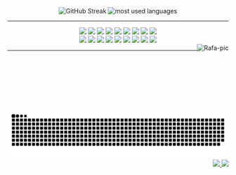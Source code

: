  <div align="center">
  <img height="200px" src="https://github-readme-streak-stats.herokuapp.com?user=antonionetu&theme=radical&border_radius=6&background=45%2C000000%2C130F40" alt="GitHub Streak" />
  <img height="200px" alt="most used languages" height="180px" src="https://github-readme-stats.vercel.app/api/top-langs/?username=antonionetu&count_private=true&theme=radical&bg_color=0,000000,130F40&layout=compact&border_radius=6&langs_count=10&hide=html,markdown,javascript,css,powershell,batchfile,makefile"/>
</div>

<hr>

<div align="center" display:"flex">
  <div>
    <code><img width="5%" src="https://www.svgrepo.com/show/373554/django.svg"></code>
    <code><img width="5%" src="https://www.svgrepo.com/show/374175/vue.svg"></code>
    <code><img width="5%" src="https://www.svgrepo.com/show/353751/flutter.svg"></code>
    <code><img width="5%" src="https://www.svgrepo.com/show/452092/react.svg"></code>
    <code><img width="5%" src="https://www.svgrepo.com/show/373848/mysql.svg"></code>
    <code><img width="5%" src="https://www.svgrepo.com/show/439231/mongodb.svg"></code>
    <code><img width="5%" src="https://www.svgrepo.com/show/448266/aws.svg"></code>
    <code><img width="5%" src="https://www.svgrepo.com/show/448236/linux.svg"></code>
    <code><img width="5%" src="https://www.svgrepo.com/show/452192/docker.svg"></code>
  </div>
  <div>
    <code><img width="5%" src="https://www.svgrepo.com/show/452091/python.svg"></code>
    <code><img width="5%" src="https://www.svgrepo.com/show/349540/typescript.svg"></code>
    <code><img width="5%" src="https://www.svgrepo.com/show/353631/dart.svg"></code>
    <code><img width="5%" src="https://www.svgrepo.com/show/452183/cpp.svg"></code>
    <code><img width="5%" src="https://www.svgrepo.com/show/374056/rust.svg"></code>
    <code><img width="5%" src="https://www.svgrepo.com/show/353795/go.svg"></code>
    <code><img width="5%" src="https://www.svgrepo.com/show/374088/solidity.svg"></code>
    <code><img width="5%" src="https://www.svgrepo.com/show/353423/arduino.svg"></code>
    <code><img width="5%" src="https://www.svgrepo.com/show/373623/git.svg"></code>
  </div>
  <img align="right" alt="Rafa-pic" height="150" style="border-radius:'50px';" src="https://cdn-icons-png.flaticon.com/512/619/619054.png?w=740&t=st=1674931409~exp=1674932009~hmac=6b38b153315f41d5dbaf146c">
  </div>
 
<hr>

 <div>
  <picture >
    <source media="not all" srcset="https://raw.githubusercontent.com/platane/snk/output/github-contribution-grid-snake-dark.svg" class="source-dark">
    <source media="(prefers-color-scheme: light),(prefers-color-scheme: dark)" srcset="https://raw.githubusercontent.com/platane/snk/output/github-contribution-grid-snake.svg" class="source-light">
    <img alt="github contribution grid snake animation" src="https://raw.githubusercontent.com/platane/snk/output/github-contribution-grid-snake.svg" style="visibility:visible;max-width:100%;">
  </picture>
  
   <div align="end"> 
      <a href="https://Wa.me//5579988766544" target="_blank"><img src="https://img.shields.io/badge/WhatsApp-25D366?style=for-the-badge&logo=whatsapp&logoColor=white" target="_blank"/>
      <a href="https://www.linkedin.com/in/dev-antonio-fernandes" target="_blank"><img src="https://img.shields.io/badge/LinkedIn-0077B5?style=for-the-badge&logo=linkedin&logoColor=white" target="_blank"/> 
  </div>
 </div>
